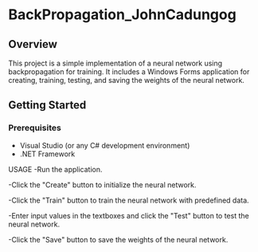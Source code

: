 # BackPropagation_JohnCadungog

## Overview

This project is a simple implementation of a neural network using backpropagation for training. It includes a Windows Forms application for creating, training, testing, and saving the weights of the neural network.

## Getting Started

### Prerequisites

- Visual Studio (or any C# development environment)
- .NET Framework

USAGE
-Run the application.

-Click the "Create" button to initialize the neural network.

-Click the "Train" button to train the neural network with predefined data.

-Enter input values in the textboxes and click the "Test" button to test the neural network.

-Click the "Save" button to save the weights of the neural network.

